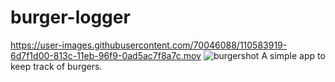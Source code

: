 # burger-logger

https://user-images.githubusercontent.com/70046088/110583919-6d7f1d00-813c-11eb-96f9-0ad5ac7f8a7c.mov
![burgershot](https://user-images.githubusercontent.com/70046088/110042507-de28d280-7d13-11eb-81ba-c67ae9fc6970.jpg)
A simple app to keep track of burgers.
